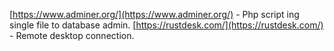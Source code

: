 
[https://www.adminer.org/](https://www.adminer.org/) - Php script ing single file to database admin.
[https://rustdesk.com/](https://rustdesk.com/) - Remote desktop connection.
